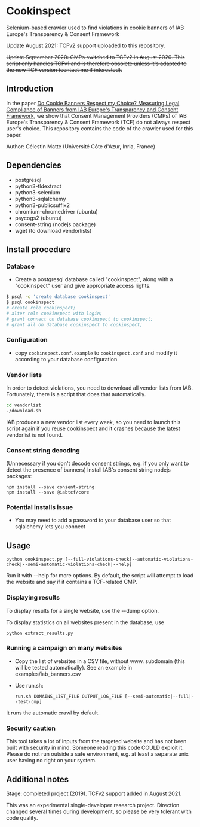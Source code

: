 # Cookinspect

Selenium-based crawler used to find violations in cookie banners of IAB Europe's Transparency &amp; Consent Framework

Update August 2021: TCFv2 support uploaded to this repository.

~~Update September 2020: CMPs switched to TCFv2 in August 2020. This script only handles TCFv1 and is therefore obsolete unless it's adapted to the new TCF version (contact me if interested).~~

## Introduction

In the paper [Do Cookie Banners Respect my Choice? Measuring Legal Compliance of Banners from IAB Europe's Transparency and Consent Framework](https://arxiv.org/abs/1911.09964), we show that Consent Management Providers (CMPs) of IAB Europe's Transparency & Consent Framework (TCF) do not always respect user's choice. This repository contains the code of the crawler used for this paper.

Author: Célestin Matte (Université Côte d'Azur, Inria, France)

## Dependencies

- postgresql
- python3-tldextract
- python3-selenium
- python3-sqlalchemy
- python3-publicsuffix2
- chromium-chromedriver (ubuntu)
- psycogs2 (ubuntu)
- consent-string (nodejs package)
- wget (to download vendorlists)

## Install procedure

### Database
- Create a postgresql database called "cookinspect", along with a "cookinspect" user and give appropriate access rights.

```bash
$ psql -c 'create database cookinspect'
$ psql cookinspect
# create role cookinspect;
# alter role cookinspect with login;
# grant connect on database cookinspect to cookinspect;
# grant all on database cookinspect to cookinspect;
```

### Configuration
- copy `cookinspect.conf.example` to `cookinspect.conf` and modify it according to your database configuration.

### Vendor lists
In order to detect violations, you need to download all vendor lists from IAB. Fortunately, there is a script that does that automatically.

```bash
cd vendorlist
./download.sh
```

IAB produces a new vendor list every week, so you need to launch this script again if you reuse cookinspect and it crashes because the latest vendorlist is not found.

### Consent string decoding
(Unnecessary if you don't decode consent strings, e.g. if you only want to detect the presence of banners)
Install IAB's consent string nodejs packages:

```
npm install --save consent-string
npm install --save @iabtcf/core
```

### Potential installs issue
- You may need to add a password to your database user so that sqlalchemy lets you connect

## Usage

``python cookinspect.py [--full-violations-check|--automatic-violations-check|--semi-automatic-violations-check|--help]``

Run it with --help for more options.
By default, the script will attempt to load the website and say if it contains a TCF-related CMP.

### Displaying results

To display results for a single website, use the --dump option.

To display statistics on all websites present in the database, use

``python extract_results.py``

### Running a campaign on many websites
- Copy the list of websites in a CSV file, without www. subdomain (this will be tested automatically). See an example in examples/iab_banners.csv
- Use run.sh:

	``run.sh DOMAINS_LIST_FILE OUTPUT_LOG_FILE [--semi-automatic|--full|--test-cmp]``

It runs the automatic crawl by default.

### Security caution
This tool takes a lot of inputs from the targeted website and has not been built with security in mind. Someone reading this code COULD exploit it. Please do not run outside a safe environment, e.g. at least a separate unix user having no right on your system.

## Additional notes
Stage: completed project (2019). TCFv2 support added in August 2021.

This was an experimental single-developer research project. Direction changed several times during development, so please be very tolerant with code quality.
